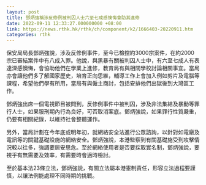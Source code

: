 ```yaml
---
layout: post
title: 鄧炳強稱涉反修例被判囚人士六至七成感懊悔會助其進修
date: 2022-09-11 12:33:27.000000000 +08:00
link: https://news.rthk.hk/rthk/ch/component/k2/1666403-20220911.htm
categories: rthk
---
```


保安局局長鄧炳強說，涉及反修例事件，至今已檢控約3000宗案件，在約2000宗已審結案件中有八成入罪。他說，與黑暴有關被判囚人士中，有六至七成人有表達深感懊悔，會協助他們在學業上進修，教育局有與相關學校討論相關事宜。當局亦會讓他們多了解國家歷史，培育正向思維，輔導工作上會加入例如剪片及電腦等課程，希望他們學有所用，當局有與僱主商討，包括安排他們出獄後到大灣區工作。

鄧炳強出席一個電視節目被問到，反修例事件中被判囚，涉及非法集結及暴動等罪行人士，如果服刑期內行為良好，可否取消案底。鄧炳強說，如果罪行性質嚴重，仍要有相關紀錄，以維持社會整體運作。

另外，當局計劃在今年底或明年初，就網絡安全法進行公眾諮詢，以針對如電廠及電訊等的關鍵基礎設施的網絡安全。鄧炳強說，本港監察到有關基礎施受到攻擊情況較以往多，強調要居安思危。至於網絡使用者是否要採取實名制，鄧炳強說，要視乎有無需要及效率，有需要時會適時檢討。

至於基本法23條立法，鄧炳強說，有關立法屬本港憲制責任，形容立法過程要謹慎，以讓法例能處理不同時期的挑戰。
